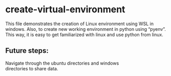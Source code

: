 # create-virtual-environment
This file demonstrates the creation of Linux environment using WSL in windows. Also, to create new working environment in python using “pyenv”. 
This way, it is easy to get familiarized with linux and use python from linux. 

## Future steps: 
Navigate through the ubuntu directories and windows directories to share data.
